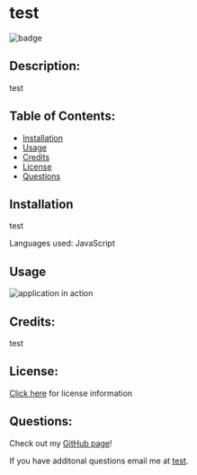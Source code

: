 
  # test
  ![badge](https://img.shields.io/badge/License-GNU%20AGPLv3-blue) 

  ## Description:
  test

  ## Table of Contents:

  * [Installation](#Installation)
  * [Usage](#Usage)
  * [Credits](#Credits)
  * [License](#License)
  * [Questions](#Questions)

  ## Installation
  test

  Languages used: JavaScript 

  ## Usage
  ![application in action](test)

  ## Credits:
  test

  
## License: 
[Click here](https://choosealicense.com/licenses/agpl-3.0/#) for license information

  ## Questions:
  Check out my [GitHub page](https://github.com/test)!

  If you have additonal questions email me at 
  <a href="mailto:test">test</a>.
  